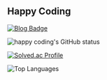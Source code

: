 ## Happy Coding
[![Blog Badge](https://img.shields.io/badge/Coding%20Blog-555263?style=flat&logoColor=white)]("[https://cocoon1787.tistory.com/](https://blog.naver.com/happy_coding-))

![happy coding's GitHub status](https://github-readme-stats.vercel.app/api?username=lmwmason&show_icons=true&theme=cobalt)

[![Solved.ac Profile](http://mazassumnida.wtf/api/generate_badge?boj=lmwmason)](https://solved.ac/lmwmason)

![Top Languages](https://github-readme-stats.vercel.app/api/top-langs/?username=lmwmason&layout=compact&theme=gruvbox)
<!--
**lmwmason/lmwmason** is a ✨ _special_ ✨ repository because its `README.md` (this file) appears on your GitHub profile.

Here are some ideas to get you started:

- 🔭 I’m currently working on ...
- 🌱 I’m currently learning ...
- 👯 I’m looking to collaborate on ...
- 🤔 I’m looking for help with ...
- 💬 Ask me about ...
- 📫 How to reach me: ...
- 😄 Pronouns: ...
- ⚡ Fun fact: ...
-->
